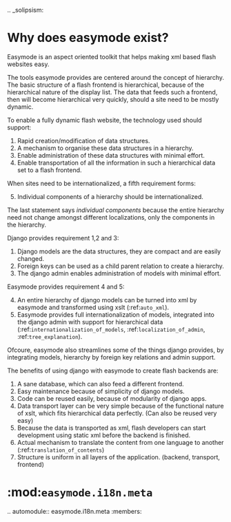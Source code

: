 .. _solipsism:

Why does easymode exist?
========================

Easymode is an aspect oriented toolkit that helps making xml based flash websites easy.

The tools easymode provides are centered around the concept of hierarchy.
The basic structure of a flash frontend is hierarchical, because of
the hierarchical nature of the display list. The data that feeds such a frontend,
then will become hierarchical very quickly, should a site need to be mostly dynamic.

To enable a fully dynamic flash website, the technology used should support:

1. Rapid creation/modification of data structures.
2. A mechanism to organise these data structures in a hierarchy.
3. Enable administration of these data structures with minimal effort.
4. Enable transportation of all the information in such a hierarchical
   data set to a flash frontend.

When sites need to be internationalized, a fifth requirement forms:

5. Individual components of a hierarchy should be internationalized.

The last statement says *individual components* because the entire hierarchy
need not change amongst different localizations, only the components in the
hierarchy.

Django provides requirement 1,2 and 3:

1. Django models are the data structures, they are compact and are easily changed.
2. Foreign keys can be used as a child parent relation to create a hierarchy.
3. The django admin enables administration of models with minimal effort.

Easymode provides requirement 4 and 5:

4. An entire hierarchy of django models can be turned into xml by easymode and 
   transformed using xslt (:ref:`auto_xml`).
5. Easymode provides full internationalization of models, integrated into the django admin with support
   for hierarchical data (:ref:`internationalization_of_models`, :ref:`localization_of_admin`, :ref:`tree_explanation`).

Ofcoure, easymode also streamlines some of the things django provides, by integrating models,
hierarchy by foreign key relations and admin support.

The benefits of using django with easymode to create flash backends are:

1. A sane database, which can also feed a different frontend.
2. Easy maintenance because of simplicity of django models.
3. Code can be reused easily, because of modularity of django apps.
4. Data transport layer can be very simple because of the functional
   nature of xslt, which fits hierarchical data perfectly. (Can also be reused very easy)
5. Because the data is transported as xml, flash developers can start
   development using static xml before the backend is finished.
6. Actual mechanism to translate the content from one language to another 
   (:ref:`translation_of_contents`)
7. Structure is uniform in all layers of the application. (backend, transport, frontend)

:mod:`easymode.i18n.meta`
===========================

.. automodule:: easymode.i18n.meta
    :members:
